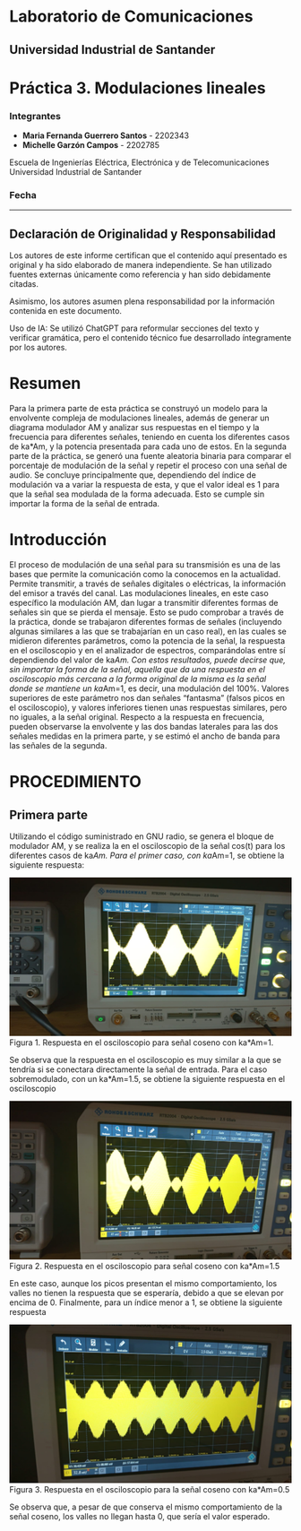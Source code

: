 # Laboratorio de Comunicaciones
## Universidad Industrial de Santander

# Práctica 3. Modulaciones lineales

### Integrantes
- **Maria Fernanda Guerrero Santos** - 2202343
- **Michelle Garzón Campos** - 2202785

Escuela de Ingenierías Eléctrica, Electrónica y de Telecomunicaciones  
Universidad Industrial de Santander

### Fecha


---

## Declaración de Originalidad y Responsabilidad
Los autores de este informe certifican que el contenido aquí presentado es original y ha sido elaborado de manera independiente. Se han utilizado fuentes externas únicamente como referencia y han sido debidamente citadas.

Asimismo, los autores asumen plena responsabilidad por la información contenida en este documento. 

Uso de IA: Se utilizó ChatGPT para reformular secciones del texto y verificar gramática, pero el contenido técnico fue desarrollado íntegramente por los autores.

# Resumen
Para la primera parte de esta práctica se construyó un modelo para la envolvente compleja de modulaciones lineales, además de generar un diagrama modulador AM y analizar sus respuestas en el tiempo y la frecuencia para diferentes señales, teniendo en cuenta los diferentes casos de ka*Am, y la potencia presentada para cada uno de estos. En la segunda parte de la práctica, se generó una fuente aleatoria binaria para comparar el porcentaje de modulación de la señal y repetir el proceso con una señal de audio. Se concluye principalmente que, dependiendo del índice de modulación va a variar la respuesta de esta, y que el valor ideal es 1 para que la señal sea modulada de la forma adecuada. Esto se cumple sin importar la forma de la señal de entrada. 
# Introducción
El proceso de modulación de una señal para su transmisión es una de las bases que permite la comunicación como la conocemos en la actualidad. Permite transmitir, a través de señales digitales o eléctricas, la información del emisor a través del canal. Las modulaciones lineales, en este caso específico la modulación AM, dan lugar a transmitir diferentes formas de señales sin que se pierda el mensaje.
Esto se pudo comprobar a través de la práctica, donde se trabajaron diferentes formas de señales (incluyendo algunas similares a las que se trabajarían en un caso real), en las cuales se midieron diferentes parámetros, como la potencia de la señal, la respuesta en el osciloscopio y en el analizador de espectros, comparándolas entre sí dependiendo del valor de ka*Am.
Con estos resultados, puede decirse que, sin importar la forma de la señal, aquella que da una respuesta en el osciloscopio más cercana a la forma original de la misma es la señal donde se mantiene un ka*Am=1, es decir, una modulación del 100%. Valores superiores de este parámetro nos dan señales “fantasma” (falsos picos en el osciloscopio), y valores inferiores tienen unas respuestas similares, pero no iguales, a la señal original.
Respecto a la respuesta en frecuencia, pueden observarse la envolvente y las dos bandas laterales para las dos señales medidas en la primera parte, y se estimó el ancho de banda para las señales de la segunda.
# PROCEDIMIENTO
## Primera parte
Utilizando el código suministrado en GNU radio, se genera el bloque de modulador AM, y se realiza la en el osciloscopio de la señal cos(t) para los diferentes casos de ka*Am.  Para el primer caso, con ka*Am=1, se obtiene la siguiente respuesta:

<img src="imagenes/ima1.jpg"> 
Figura 1. Respuesta en el osciloscopio para señal coseno con ka*Am=1.


Se observa que la respuesta en el osciloscopio es muy similar a la que se tendría si se conectara directamente la señal de entrada.
Para el caso sobremodulado, con un ka*Am=1.5, se obtiene la siguiente respuesta en el osciloscopio

<img src="imagenes/ima2.jpg"> 
Figura 2. Respuesta en el osciloscopio para señal coseno con ka*Am=1.5


En este caso, aunque los picos presentan el mismo comportamiento, los valles no tienen la respuesta que se esperaría, debido a que se elevan por encima de 0.
Finalmente, para un índice menor a 1, se obtiene la siguiente respuesta

<img src="imagenes/ima3.jpg"> 
Figura 3. Respuesta en el osciloscopio para la señal coseno con ka*Am=0.5


Se observa que, a pesar de que conserva el mismo comportamiento de la señal coseno, los valles no llegan hasta 0, que sería el valor esperado.
